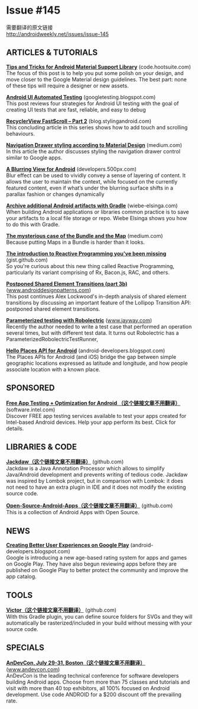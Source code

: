 # Issue #145

>
需要翻译的原文链接     
http://androidweekly.net/issues/issue-145

## ARTICLES & TUTORIALS

**[Tips and Tricks for Android Material Support Library](tips-tricks-for-android-material-support-library.md)** (code.hootsuite.com)  
The focus of this post is to help you put some polish on your design, and move closer to the Google Material design guidelines. The best part: none of these tips will require a designer or new assets.

**[Android UI Automated Testing](android-ui-automated-testing.md)** (googletesting.blogspot.com)   
This post reviews four strategies for Android UI testing with the goal of creating UI tests that are fast, reliable, and easy to debug

**[RecyclerView FastScroll – Part 2](recyclerview-fastscroll-part-2.md)** (blog.stylingandroid.com)   
This concluding article in this series shows how to add touch and scrolling behaviours.

**[Navigation Drawer styling according to Material Design](navigation-drawer-styling-according-material-design.md)** (medium.com)   
In this article the author discusses styling the navigation drawer control similar to Google apps.   

**[A Blurring View for Android](a-blurring-view-for-android.md)** (developers.500px.com)   
Blur effect can be used to vividly convey a sense of layering of content. It allows the user to maintain the context, while focused on the currently featured content, even if what’s under the blurring surface shifts in a parallax fashion or changes dynamically

**[Archive additional Android artifacts with Gradle](archive-addition-android-artifacts-with-gradle.md)** (wiebe-elsinga.com)   
When building Android applications or libraries common practice is to save your artifacts to a local file storage or repo. Wiebe Elsinga shows you how to do this with Gradle.
 
**[The mysterious case of the Bundle and the Map](the-mysterious-case-of-the-bundle-and-the-map.md)** (medium.com)   
Because putting Maps in a Bundle is harder than it looks.
 
**[The introduction to Reactive Programming you've been missing](introduction-to-reactive-programming.md)** (gist.github.com)   
So you're curious about this new thing called Reactive Programming, particularly its variant comprising of Rx, Bacon.js, RAC, and others.
 
**[Postponed Shared Element Transitions (part 3b)](activity-postponed-shared-element-transitions-part3b.md)** (www.androiddesignpatterns.com)   
This post continues Alex Lockwood's in-depth analysis of shared element transitions by discussing an important feature of the Lollipop Transition API: postponed shared element transitions.
 
**[Parameterized testing with Robolectric](parameterized-testing-with-robolectric.md)** (www.jayway.com)   
Recently the author needed to write a test case that performed an operation several times, but with different test data. It turns out Robolectric has a ParameterizedRobolectricTestRunner,
 
**[Hello Places API for Android](hello-places-api-for-android-and-ios.md)** (android-developers.blogspot.com)   
The Places APIs for Android (and iOS) bridge the gap between simple geographic locations expressed as latitude and longitude, and how people associate location with a known place.

## SPONSORED

**[Free App Testing + Optimization for Android （这个链接文章不用翻译）](https://software.intel.com/en-us/android/app-testing)** (software.intel.com)    
Discover FREE app testing services available to test your apps created for Intel-based Android devices. Help your app perform its best. Click for details.


## LIBRARIES & CODE

**[Jackdaw（这个链接文章不用翻译）](https://github.com/vbauer/jackdaw)** (github.com)   
Jackdaw is a Java Annotation Processor which allows to simplify Java/Android development and prevents writing of tedious code. Jackdaw was inspired by Lombok project, but in comparison with Lombok: it does not need to have an extra plugin in IDE and it does not modify the existing source code.
 
**[Open-Source-Android-Apps（这个链接文章不用翻译）](https://github.com/pcqpcq/open-source-android-apps)** (github.com)   
This is a collection of Android Apps with Open Source.  

## NEWS

**[Creating Better User Experiences on Google Play](creating-better-user-experiences-on.md)** (android-developers.blogspot.com)   
Google is introducing a new age-based rating system for apps and games on Google Play. They have also begun reviewing apps before they are published on Google Play to better protect the community and improve the app catalog.  

## TOOLS


**[Victor（这个链接文章不用翻译）](https://github.com/trello/victor)** (github.com)   
With this Gradle plugin, you can define source folders for SVGs and they will automatically be rasterized/included in your build without messing with your source code.

## SPECIALS  

**[AnDevCon, July 29-31, Boston（这个链接文章不用翻译）](http://www.andevcon.com/)** (www.andevcon.com)    
AnDevCon is the leading technical conference for software developers building Android apps. Choose from more than 75 classes and tutorials and visit with more than 40 top exhibitors, all 100% focused on Android development. Use code ANDROID for a $200 discount off the prevailing rate.

